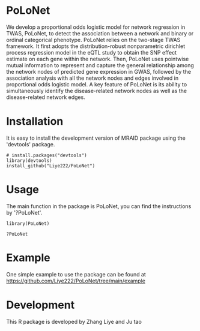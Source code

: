 # PoLoNet
We develop a proportional odds logistic model for network regression in TWAS, PoLoNet, to detect the association between a network and binary or ordinal categorical phenotype. PoLoNet relies on the two-stage TWAS framework. It first adopts the distribution-robust nonparametric dirichlet process regression model in the eQTL study to obtain the SNP effect estimate on each gene within the network. Then, PoLoNet uses pointwise mutual information to represent and capture the general relationship among the network nodes of predicted gene expression in GWAS, followed by the association analysis with all the network nodes and edges involved in proportional odds logistic model. A key feature of PoLoNet is its ability to simultaneously identify the disease-related network nodes as well as the disease-related network edges. 

# Installation
It is easy to install the development version of MRAID package using the 'devtools' package.

``` 
# install.packages("devtools")  
library(devtools)  
install_github("Liye222/PoLoNet")
```
# Usage
The main function in the package is PoLoNet, you can find the instructions by '?PoLoNet'.

```
library(PoLoNet)

?PoLoNet
```
# Example
One simple example to use the package can be found at   
https://github.com/Liye222/PoLoNet/tree/main/example

# Development
This R package is developed by Zhang Liye and Ju tao
